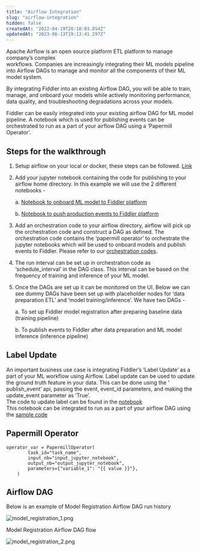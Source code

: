 ```yaml
---
title: "Airflow Integration"
slug: "airflow-integration"
hidden: false
createdAt: "2022-04-19T20:18:03.854Z"
updatedAt: "2023-06-13T19:13:41.297Z"
---
```

Apache Airflow is an open source platform ETL platform to manage company’s complex  
workflows. Companies are increasingly integrating their ML models pipeline into Airflow DAGs to manage and monitor all the components of their ML model system.

By integrating Fiddler into an existing Airflow DAG, you will be able to train, manage, and onboard your models while  actively monitoring performance, data quality, and troubleshooting degradations across your models.

Fiddler can be easily integrated into your existing airflow DAG for ML model pipeline. A notebook which is used for publishing events can be orchestrated to run as a part of your airflow DAG using a ‘Papermill Operator’.

## Steps for the walkthrough

1. Setup airflow on your local or docker, these steps can be followed. [Link](https://airflow.apache.org/docs/apache-airflow/stable/start/index.html)

2. Add your jupyter notebook containing the code for publishing to your airflow home directory. In this example we will use the 2 different notebooks - 

   a. [Notebook to onboard ML model to Fiddler platform](https://colab.research.google.com/github/fiddler-labs/fiddler-samples/blob/master/content_root/tutorial/integration-examples/airflow/notebooks/Fiddler_Churn_Model_Registration.ipynb)

   b. [Notebook to push production events to Fiddler platform](https://colab.research.google.com/github/fiddler-labs/fiddler-samples/blob/master/content_root/tutorial/integration-examples/airflow/notebooks/Fiddler_Churn_Event_Publishing.ipynb)

3. Add an orchestration code to your airflow directory, airflow will pick up the orchestration code and construct a DAG as defined. The orchestration code contains the ‘papermill operator’ to orchestrate the jupyter notebooks which will be used to onboard models and publish events to Fiddler. Please refer to our [orchestration codes](https://github.com/fiddler-labs/fiddler-samples/tree/master/content_root/tutorial/integration-examples/airflow/DAGs).

4. The run interval can be set up in orchestration code as ‘schedule_interval’ in the DAG class. This interval can be based on the frequency of training and inference of your ML model.

5. Once the DAGs are set up it can be monitored on the UI. Below we can see dummy DAGs have been set up with placeholder nodes for ‘data preparation ETL’ and ‘model training/inference’. We have two DAGs - 

   a. To set up Fiddler model registration after preparing baseline data (training pipeline)

   b. To publish events to Fiddler after data preparation and ML model inference (inference pipeline)

## Label Update

An important business use case is integrating Fiddler’s ‘Label Update’ as a part of your ML workflow using Airflow. Label update can be used to update the ground truth feature in your data. This can be done using the ‘​​publish_event’ api, passing the event, event_id parameters, and making the update_event parameter as ‘True’.  
The code to update label can be found in the [notebook](https://colab.research.google.com/github/fiddler-labs/fiddler-samples/blob/master/content_root/tutorial/integration-examples/airflow/notebooks/Fiddler_Churn_Label_Update.ipynb)  
This notebook can be integrated to run as a part of your airflow DAG using the [sample code](https://github.com/fiddler-labs/fiddler-samples/blob/master/content_root/tutorial/integration-examples/airflow/DAGs/fiddler_event_update.py)

## Papermill Operator

```
operator_var = PapermillOperator(
        task_id="task_name",
        input_nb="input_jupyter_notebook",
        output_nb="output_jupyter_notebook",
        parameters={"variable_1": "{{ value }}"},
    )
```

## Airflow DAG

Below is an example of Model Registration Airflow DAG run history

![](https://files.readme.io/3fb8a21-model_registration_1.png "model_registration_1.png")

Model Registration Airflow DAG flow

![](https://files.readme.io/2891852-model_registration_2.png "model_registration_2.png")